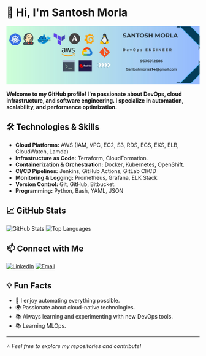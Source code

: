 # 👋 Hi, I'm Santosh Morla

![Profile Banner](https://github.com/SantoshMorla/SantoshMorla/blob/main/santosh.jpeg?raw=true)

<b>Welcome to my GitHub profile! I'm passionate about DevOps, cloud infrastructure, and software engineering. I specialize in automation, scalability, and performance optimization.</b>

## 🛠️ Technologies & Skills

- **Cloud Platforms:** AWS (IAM, VPC, EC2, S3, RDS, ECS, EKS, ELB, CloudWatch, Lamda)
- **Infrastructure as Code:** Terraform, CloudFormation.
- **Containerization & Orchestration:** Docker, Kubernetes, OpenShift.
- **CI/CD Pipelines:** Jenkins, GitHub Actions, GitLab CI/CD
- **Monitoring & Logging:** Prometheus, Grafana, ELK Stack
- **Version Control:** Git, GitHub, Bitbucket.
- **Programming:** Python, Bash, YAML, JSON

## 📈 GitHub Stats

![GitHub Stats](https://github-readme-stats.vercel.app/api?username=santoshmorla&show_icons=true&theme=radical)
![Top Languages](https://github-readme-stats.vercel.app/api/top-langs/?username=santoshmorla&layout=compact&theme=radical)

## 📫 Connect with Me

[![LinkedIn](https://img.shields.io/badge/LinkedIn-0077B5?style=for-the-badge&logo=linkedin&logoColor=white)](https://www.linkedin.com/in/santosh-m-devops/)
[![Email](https://img.shields.io/badge/Email-D14836?style=for-the-badge&logo=gmail&logoColor=white)](santoshmorla214@gmail.com)

## 💡 Fun Facts

- 🚀 I enjoy automating everything possible.
- 🌍 Passionate about cloud-native technologies.
- 📚 Always learning and experimenting with new DevOps tools.
- 📚 Learning MLOps.

---

⭐️ *Feel free to explore my repositories and contribute!*  

